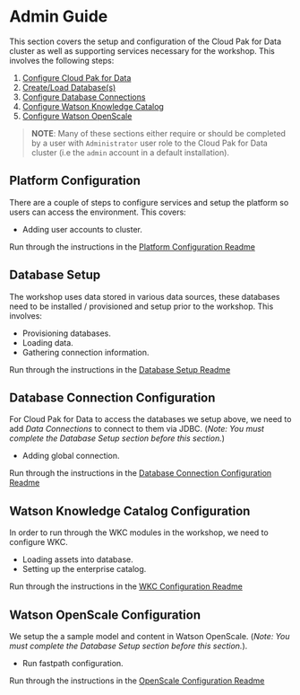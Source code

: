 # Admin Guide

This section covers the setup and configuration of the Cloud Pak for Data cluster as well as supporting services necessary for the workshop. This involves the following steps:

1. [Configure Cloud Pak for Data](#platform-configuration)
1. [Create/Load Database(s)](#database-setup)
1. [Configure Database Connections](#database-connection-configuration)
1. [Configure Watson Knowledge Catalog](#watson-knowledge-catalog-configuration)
1. [Configure Watson OpenScale](#watson-openscale-configuration)

> **NOTE**: Many of these sections either require or should be completed by a user with `Administrator` user role to the Cloud Pak for Data cluster (i.e the `admin` account in a default installation).

## Platform Configuration

There are a couple of steps to configure services and setup the platform so users can access the environment. This covers:

* Adding user accounts to cluster.

Run through the instructions in the [Platform Configuration Readme](./platform-configuration.md)

## Database Setup

The workshop uses data stored in various data sources, these databases need to be installed / provisioned and setup prior to the workshop. This involves:

* Provisioning databases.
* Loading data.
* Gathering connection information.

Run through the instructions in the [Database Setup Readme](./database-setup.md)

## Database Connection Configuration

For Cloud Pak for Data to access the databases we setup above, we need to add *Data Connections* to connect to them via JDBC. (_Note: You must complete the *Database Setup* section before this section._)

* Adding global connection.

Run through the instructions in the [Database Connection Configuration Readme](./database-connection-configuration.md)

## Watson Knowledge Catalog Configuration

In order to run through the WKC modules in the workshop, we need to configure WKC.

* Loading assets into database.
* Setting up the enterprise catalog.

Run through the instructions in the [WKC Configuration Readme](./wkc-configuration.md)

## Watson OpenScale Configuration

We setup the a sample model and content in Watson OpenScale. (_Note: You must complete the *Database Setup* section before this section._).

* Run fastpath configuration.

Run through the instructions in the [OpenScale Configuration Readme](./wos-configuration.md)
